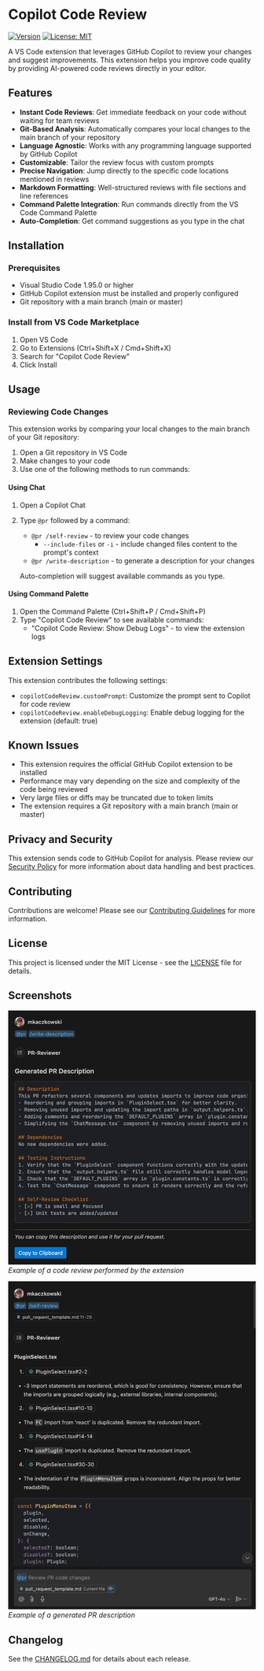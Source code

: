 # Copilot Code Review

[![Version](https://img.shields.io/visual-studio-marketplace/v/mkaczkowski.copilot-code-review)](https://marketplace.visualstudio.com/items?itemName=mkaczkowski.copilot-code-review)
[![License: MIT](https://img.shields.io/badge/License-MIT-yellow.svg)](https://opensource.org/licenses/MIT)

A VS Code extension that leverages GitHub Copilot to review your changes and suggest improvements. This extension helps you improve code quality by providing AI-powered code reviews directly in your editor.

## Features

- **Instant Code Reviews**: Get immediate feedback on your code without waiting for team reviews
- **Git-Based Analysis**: Automatically compares your local changes to the main branch of your repository
- **Language Agnostic**: Works with any programming language supported by GitHub Copilot
- **Customizable**: Tailor the review focus with custom prompts
- **Precise Navigation**: Jump directly to the specific code locations mentioned in reviews
- **Markdown Formatting**: Well-structured reviews with file sections and line references
- **Command Palette Integration**: Run commands directly from the VS Code Command Palette
- **Auto-Completion**: Get command suggestions as you type in the chat

## Installation

### Prerequisites

- Visual Studio Code 1.95.0 or higher
- GitHub Copilot extension must be installed and properly configured
- Git repository with a main branch (main or master)

### Install from VS Code Marketplace

1. Open VS Code
2. Go to Extensions (Ctrl+Shift+X / Cmd+Shift+X)
3. Search for "Copilot Code Review"
4. Click Install

## Usage

### Reviewing Code Changes

This extension works by comparing your local changes to the main branch of your Git repository:

1. Open a Git repository in VS Code
2. Make changes to your code
3. Use one of the following methods to run commands:

#### Using Chat

1. Open a Copilot Chat
2. Type `@pr` followed by a command:

   - `@pr /self-review` - to review your code changes
      - `--include-files` or `-i` - include changed files content to the prompt's context
   - `@pr /write-description` - to generate a description for your changes

   Auto-completion will suggest available commands as you type.

#### Using Command Palette

1. Open the Command Palette (Ctrl+Shift+P / Cmd+Shift+P)
2. Type "Copilot Code Review" to see available commands:
   - "Copilot Code Review: Show Debug Logs" - to view the extension logs

## Extension Settings

This extension contributes the following settings:

- `copilotCodeReview.customPrompt`: Customize the prompt sent to Copilot for code review
- `copilotCodeReview.enableDebugLogging`: Enable debug logging for the extension (default: true)

## Known Issues

- This extension requires the official GitHub Copilot extension to be installed
- Performance may vary depending on the size and complexity of the code being reviewed
- Very large files or diffs may be truncated due to token limits
- The extension requires a Git repository with a main branch (main or master)

## Privacy and Security

This extension sends code to GitHub Copilot for analysis. Please review our [Security Policy](SECURITY.md) for more information about data handling and best practices.

## Contributing

Contributions are welcome! Please see our [Contributing Guidelines](CONTRIBUTING.md) for more information.

## License

This project is licensed under the MIT License - see the [LICENSE](LICENSE) file for details.

## Screenshots

![Code Review Example](assets/code-review-example.png)
_Example of a code review performed by the extension_

![PR Description Example](assets/pr-description-example.png)
_Example of a generated PR description_

## Changelog

See the [CHANGELOG.md](CHANGELOG.md) for details about each release.
